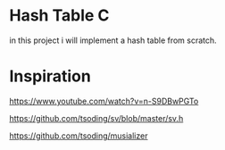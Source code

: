 # Hash Table C
in this project i will implement a hash table from scratch.
# Inspiration
https://www.youtube.com/watch?v=n-S9DBwPGTo

https://github.com/tsoding/sv/blob/master/sv.h

https://github.com/tsoding/musializer
